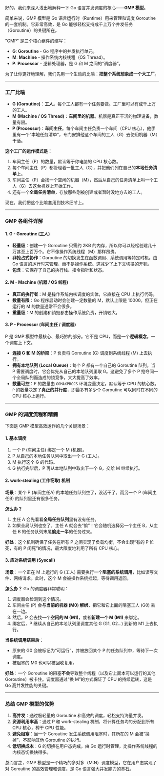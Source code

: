 好的，我们来深入浅出地解释一下 Go 语言并发调度的核心——**GMP 模型**。

简单来说，GMP 模型是 Go 语言运行时（Runtime）用来管理和调度 Goroutine 的一套机制。它非常高效，是 Go 能够轻松支持成千上万个并发任务（Goroutine）的关键所在。

"GMP" 是三个核心组件的缩写：

*   **G**: **Goroutine** - Go 程序中的并发执行单元。
*   **M**: **Machine** - 操作系统内核线程（OS Thread）。
*   **P**: **Processor** - 逻辑处理器，是 G 和 M 之间的“调度器”。

为了让你更好地理解，我们先用一个生动的比喻：**把整个系统想象成一个大工厂**。

---

### 工厂比喻

*   **G (Goroutine)**：**工人**。每个工人都有一个任务要做。工厂里可以有成千上万的工人。
*   **M (Machine / OS Thread)**：**车间里的机器**。机器是真正干活的物理设备，数量有限。
*   **P (Processor)**：**车间主任**。每个车间主任负责一个车间（CPU 核心），他手里有一个“本地任务清单”，专门安排他这个车间的工人（G）去使用机器（M）干活。

**这个工厂的运作模式是：**

1.  车间主任（P）的数量，默认等于你电脑的 CPU 核心数。
2.  每个车间主任（P）都管理着一批工人（G），并把他们列在自己的**本地任务清单**上。
3.  车间主任（P）会找一个空闲的机器（M），然后从自己的任务清单上叫一个工人（G）去这台机器上开始工作。
4.  还有一个**全局任务清单**，存放那些刚被创建或者暂时没地方去的工人。

现在，我们把这个比喻套用到技术细节上。

---

### GMP 各组件详解

#### 1. G - Goroutine (工人)

*   **轻量级**：创建一个 Goroutine 只需约 2KB 的内存，所以你可以轻松创建几十万甚至上百万个。它不像操作系统线程（M）那样昂贵。
*   **非抢占式协作**：Goroutine 的切换发生在函数调用、系统调用等特定时机，由 Go 语言的运行时来管理，而不是操作系统。这减少了上下文切换的开销。
*   **包含**：它保存了自己的执行栈、指令指针和状态。

#### 2. M - Machine (机器 / OS 线程)

*   **真正的执行者**：M 是操作系统内核调度的实体，它直接在 CPU 上执行代码。
*   **数量有限**：Go 程序启动时会创建一定数量的 M，默认上限是 10000。但正在运行的 M 的数量通常不会很多。
*   **重量级**：M 的创建和销毁都由操作系统负责，开销较大。

#### 3. P - Processor (车间主任 / 调度器)

P 是 GMP 模型中最核心、最巧妙的部分。它不是 CPU，而是一个**逻辑概念**，一个调度上下文。

*   **连接 G 和 M 的桥梁**：P 负责将 Goroutine (G) 调度到系统线程 (M) 上去执行。
*   **拥有本地队列 (Local Queue)**：每个 P 都有一个自己的 Goroutine 队列。当 P 需要调度时，它会优先从自己的本地队列里取 G。这避免了多个 P 抢夺同一个全局队列而造成的锁竞争，大大提高了效率。
*   **数量可控**：P 的数量由 `GOMAXPROCS` 环境变量决定，默认等于 CPU 的核心数。`P` 的数量决定了**真正的并行度**，即最多有多少个 Goroutine 可以同时在不同的 CPU 核心上运行。

---

### GMP 的调度流程和精髓

下面是 GMP 模型高效运作的几个关键场景：

#### 1. 基本调度

1.  一个 P (车间主任) 绑定一个 M (机器)。
2.  P 从自己的本地任务队列中取出一个 G (工人)。
3.  M 执行这个 G 的代码。
4.  G 执行完毕后，P 再从本地队列中取出下一个 G，交给 M 继续执行。



#### 2. work-stealing (工作窃取) 机制

**场景**：某个 P (车间主任A) 的本地任务队列空了，没活干了，而另一个 P (车间主任B) 的队列里还有很多任务。

**怎么办？**

1.  主任 A 会先看看**全局任务队列**里有没有任务。
2.  如果全局队列也空了，主任 A 就会去“偷”！它会随机选择另一个主任 B，从主任 B 的任务队列末尾**偷走一半**的任务过来。

**好处**：这个机制确保了任务在所有 P 之间实现了负载均衡，不会出现“有的 P 忙死，有的 P 闲死”的情况，最大限度地利用了所有 CPU 核心。

#### 3. 应对系统调用 (Syscall)

**场景**：一个正在 M 上运行的 G (工人) 需要执行一个**阻塞的系统调用**，比如读写文件、网络请求。此时，这个 M 会被操作系统挂起，等待调用返回。

**怎么办？** Go 的调度器非常聪明：

1.  调度器会检测到这个情况。
2.  车间主任 (P) 会**与当前的机器 (M0) 解绑**，把它和它上面的阻塞工人 (G0) 丢在一边。
3.  然后，P 会去找一个**空闲的 M (M1)**，或者**新建一个 M (M1)** 来绑定。
4.  绑定后，P 继续从自己的本地队列里调度其他 G (G1, G2...) 到新的 M1 上去执行。

**当系统调用结束后**：

*   原来的 G0 会被标记为“可运行”，并被放回某个 P 的任务队列中，等待下一次调度。
*   被阻塞的 M0 也可以被回收复用。

**好处**：一个 Goroutine 的阻塞**不会**导致整个线程（以及它上面本可以运行的其他 Goroutine）被卡住。调度器通过“换 M”的方式保证了 CPU 的持续运转，这是 Go 高并发性能的关键。

---

### 总结 GMP 模型的优势

1.  **高并发**：通过极轻量的 Goroutine 和高效的调度，轻松支持海量并发。
2.  **资源利用率高**：通过 P 和 work-stealing 机制，将计算任务均匀分配到所有 CPU 核心，榨干 CPU 性能。
3.  **避免阻塞**：当一个 Goroutine 发生系统调用阻塞时，其所在的 M 会被“换掉”，不影响其他 Goroutine 的执行。
4.  **低切换成本**：G 的切换在用户态完成，由 Go 运行时管理，比操作系统线程的内核态切换快得多。

总而言之，GMP 模型是一个精巧的多对多（M:N）调度模型，它在用户态实现了对 Goroutine 的高效管理和调度，是 Go 语言强大并发能力的基石。